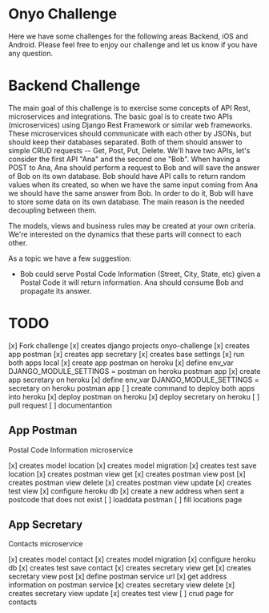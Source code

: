 # Onyo Challenge #

Here we have some challenges for the following areas Backend, iOS and Android. Please feel free to enjoy our challenge and let us know if you have any question.

# Backend Challenge #

The main goal of this challenge is to exercise some concepts of API Rest, microservices and integrations. The basic goal is to create two APIs (microservices) using Django Rest Framework or similar web frameworks. These microservices should communicate with each other by JSONs, but should keep their databases separated. Both of them should answer to simple CRUD requests -- Get, Post, Put, Delete. We'll have two APIs, let's consider the first API "Ana" and the second one "Bob". When having a POST to Ana, Ana should perform a request to Bob and will save the answer of Bob on its own database. Bob should have API calls to return random values when its created, so when we have the same input coming from Ana we should have the same answer from Bob. In order to do it, Bob will have to store some data on its own database. The main reason is the needed decoupling between them.

The models, views and business rules may be created at your own criteria. We're interested on the dynamics that these parts will connect to each other.

As a topic we have a few suggestion:
- Bob could serve Postal Code Information (Street, City, State, etc) given a Postal Code it will return information. Ana should consume Bob and propagate its answer.


# TODO #

[x] Fork challenge
[x] creates django projects onyo-challenge
[x] creates app postman
[x] creates app secretary
[x] creates base settings
[x] run both apps local
[x] create app postman on heroku
[x] define env_var DJANGO_MODULE_SETTINGS = postman on heroku postman app
[x] create app secretary on heroku
[x] define env_var DJANGO_MODULE_SETTINGS = secretary on heroku postman app
[ ] create command to deploy both apps into heroku
[x] deploy postman on heroku
[x] deploy secretary on heroku
[ ] pull request
[ ] documentantion


## App Postman
Postal Code Information microservice

[x] creates model location
[x] creates model migration
[x] creates test save location
[x] creates postman view get
[x] creates postman view post
[x] creates postman view delete
[x] creates postman view update
[x] creates test view
[x] configure heroku db
[x] create a new address when sent a postcode that does not exist
[ ] loaddata postman
[ ] fill locations page


## App Secretary
Contacts microservice

[x] creates model contact
[x] creates model migration
[x] configure heroku db
[x] creates test save contact
[x] creates secretary view get
[x] creates secretary view post
[x] define postman service url
[x] get address information on postman service
[x] creates secretary view delete
[x] creates secretary view update
[x] creates test view
[ ] crud page for contacts

